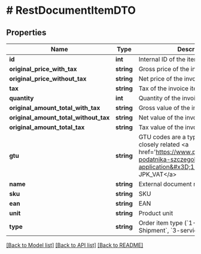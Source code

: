 # # RestDocumentItemDTO

## Properties

Name | Type | Description | Notes
------------ | ------------- | ------------- | -------------
**id** | **int** | Internal ID of the item | [optional]
**original_price_with_tax** | **string** | Gross price of the invoice item | [optional]
**original_price_without_tax** | **string** | Net price of the invoice item | [optional]
**tax** | **string** | Tax of the invoice item | [optional]
**quantity** | **int** | Quantity of the invoice items | [optional]
**original_amount_total_with_tax** | **string** | Gross value of the invoice item | [optional]
**original_amount_total_without_tax** | **string** | Net value of the invoice item | [optional]
**original_amount_total_tax** | **string** | Tax value of the invoice item | [optional]
**gtu** | **string** | GTU codes are a type of classification closely related &lt;a href&#x3D;&#39;https://www.podatki.gov.pl/glos-podatnika-szczegoly-zgloszenia?application&#x3D;114710&#39;&gt;to JPK_VAT&lt;/a&gt; | [optional]
**name** | **string** | External document number | [optional]
**sku** | **string** | SKU | [optional]
**ean** | **string** | EAN | [optional]
**unit** | **string** | Product unit | [optional]
**type** | **string** | Order item type (&#x60;1-Product&#x60;, &#x60;2-Shipment&#x60;, &#x60;3-service&#x60;) | [optional]

[[Back to Model list]](../../README.md#models) [[Back to API list]](../../README.md#endpoints) [[Back to README]](../../README.md)
